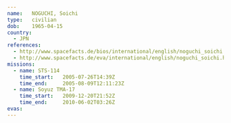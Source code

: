 ```yaml
---
name:	NOGUCHI, Soichi
type:	civilian
dob:	1965-04-15
country:
  - JPN
references:
  - http://www.spacefacts.de/bios/international/english/noguchi_soichi.htm
  - http://www.spacefacts.de/eva/international/english/noguchi_soichi.htm
missions:
  - name: STS-114
    time_start:   2005-07-26T14:39Z
    time_end:     2005-08-09T12:11:23Z
  - name: Soyuz TMA-17
    time_start:   2009-12-20T21:52Z
    time_end:     2010-06-02T03:26Z
evas:
---
```

